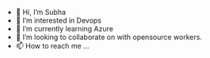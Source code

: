 - 👋 Hi, I’m Subha
- 👀 I’m interested in Devops
- 🌱 I’m currently learning Azure
- 💞️ I’m looking to collaborate on with opensource workers.
- 📫 How to reach me ...

<!---
Subha065/Subha065 is a ✨ special ✨ repository because its `README.md` (this file) appears on your GitHub profile.
You can click the Preview link to take a look at your changes.
--->
